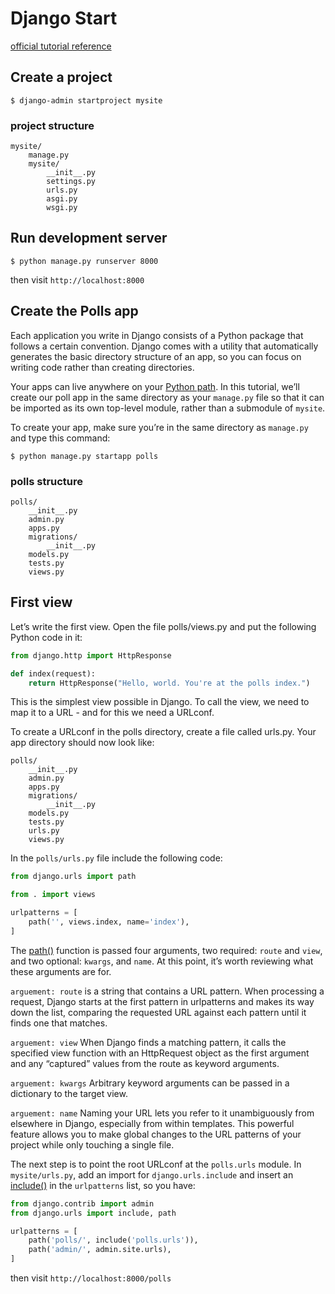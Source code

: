 # Django Start

[official tutorial reference](https://docs.djangoproject.com/en/4.1/intro/tutorial01/)

## Create a project

`$ django-admin startproject mysite`

### project structure

```text
mysite/
    manage.py
    mysite/
        __init__.py
        settings.py
        urls.py
        asgi.py
        wsgi.py
```

## Run development server

`$ python manage.py runserver 8000`

then visit `http://localhost:8000`

## Create the Polls app

Each application you write in Django consists of a Python package that follows a certain convention. Django comes with a utility that automatically generates the basic directory structure of an app, so you can focus on writing code rather than creating directories.

Your apps can live anywhere on your [Python path](https://docs.python.org/3/tutorial/modules.html#tut-searchpath). In this tutorial, we’ll create our poll app in the same directory as your `manage.py` file so that it can be imported as its own top-level module, rather than a submodule of `mysite`.

To create your app, make sure you’re in the same directory as `manage.py` and type this command:

`$ python manage.py startapp polls`

### polls structure

```text
polls/
    __init__.py
    admin.py
    apps.py
    migrations/
        __init__.py
    models.py
    tests.py
    views.py
```

## First view

Let’s write the first view. Open the file polls/views.py and put the following Python code in it:

```python
from django.http import HttpResponse

def index(request):
    return HttpResponse("Hello, world. You're at the polls index.")
```

This is the simplest view possible in Django. To call the view, we need to map it to a URL - and for this we need a URLconf.

To create a URLconf in the polls directory, create a file called urls.py. Your app directory should now look like:

```text
polls/
    __init__.py
    admin.py
    apps.py
    migrations/
        __init__.py
    models.py
    tests.py
    urls.py
    views.py
```

In the `polls/urls.py` file include the following code:

```python
from django.urls import path

from . import views

urlpatterns = [
    path('', views.index, name='index'),
]
```

The [path()](https://docs.djangoproject.com/en/4.1/ref/urls/#django.urls.path) function is passed four arguments, two required: `route` and `view`, and two optional: `kwargs`, and `name`. At this point, it’s worth reviewing what these arguments are for.

`arguement: route` is a string that contains a URL pattern. When processing a request, Django starts at the first pattern in urlpatterns and makes its way down the list, comparing the requested URL against each pattern until it finds one that matches.

`arguement: view` When Django finds a matching pattern, it calls the specified view function with an HttpRequest object as the first argument and any “captured” values from the route as keyword arguments.

`arguement: kwargs` Arbitrary keyword arguments can be passed in a dictionary to the target view.

`arguement: name` Naming your URL lets you refer to it unambiguously from elsewhere in Django, especially from within templates. This powerful feature allows you to make global changes to the URL patterns of your project while only touching a single file.

The next step is to point the root URLconf at the `polls.urls` module. In `mysite/urls.py`, add an import for `django.urls.include` and insert an [include()](https://docs.djangoproject.com/en/4.1/ref/urls/#django.urls.include) in the `urlpatterns` list, so you have:

```python
from django.contrib import admin
from django.urls import include, path

urlpatterns = [
    path('polls/', include('polls.urls')),
    path('admin/', admin.site.urls),
]
```

then visit `http://localhost:8000/polls`